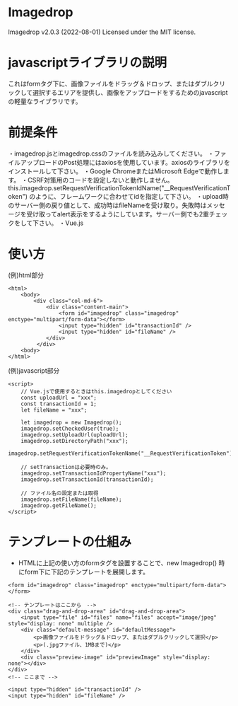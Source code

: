 # Imagedrop

Imagedrop  v2.0.3 (2022-08-01)     Licensed under the MIT license.

# javascriptライブラリの説明

これはformタグ下に、画像ファイルをドラッグ＆ドロップ、またはダブルクリックして選択するエリアを提供し、画像をアップロードをするためのjavascriptの軽量なライブラリです。

# 前提条件

・imagedrop.jsとimagedrop.cssのファイルを読み込みしてください。
・ファイルアップロードのPost処理にはaxiosを使用しています。axiosのライブラリをインストールして下さい。
・Google ChromeまたはMicrosoft Edgeで動作します。
・CSRF対策用のコードを設定しないと動作しません。this.imagedrop.setRequestVerificationTokenIdName("__RequestVerificationToken")
  のように、フレームワークに合わせてidを指定して下さい。
・upload時のサーバー側の戻り値として、成功時はfileNameを受け取り。失敗時はメッセージを受け取ってalert表示をするようにしています。サーバー側でも2重チェックをして下さい。
・Vue.js

# 使い方

(例)html部分
```
<html>
    <body>
        <div class="col-md-6">
            <div class="content-main">
                <form id="imagedrop" class="imagedrop" enctype="multipart/form-data"></form>
                <input type="hidden" id="transactionId" />
                <input type="hidden" id="fileName" />
            </div>
         </div>
    <body>
</html>
```
        
(例)javascript部分
```
<script>
    // Vue.jsで使用するときはthis.imagedropとしてください
    const uploadUrl = "xxx";
    const transactionId = 1;
    let fileName = "xxx";

    let imagedrop = new Imagedrop();
    imagedrop.setCheckedUser(true);
    imagedrop.setUploadUrl(uploadUrl);
    imagedrop.setDirectoryPath("xxx");
    imagedrop.setRequestVerificationTokenName("__RequestVerificationToken");

    // setTransactionは必要時のみ。
    imagedrop.setTransactionIdPropertyName("xxx");
    imagedrop.setTransactionId(transactionId);
    
    // ファイル名の設定または取得
    imagedrop.setFileName(fileName);
    imagedrop.getFileName();
</script>
```

# テンプレートの仕組み
																
* HTMLに上記の使い方のformタグを設置することで、new Imagedrop() 時にform下に下記のテンプレートを展開します。
```
<form id="imagedrop" class="imagedrop" enctype="multipart/form-data"></form>

<!-- テンプレートはここから　-->
<div class="drag-and-drop-area" id="drag-and-drop-area">
    <input type="file" id="files" name="files" accept="image/jpeg" style="display: none" multiple />
    <div class="default-message" id="defaultMessage">
        <p>画像ファイルをドラッグ＆ドロップ、またはダブルクリックして選択</p>
        <p>(.jpgファイル、1MBまで)</p>
    </div>
    <div class="preview-image" id="previewImage" style="display: none"></div>
</div>
<!-- ここまで -->

<input type="hidden" id="transactionId" />
<input type="hidden" id="fileName" />
```
